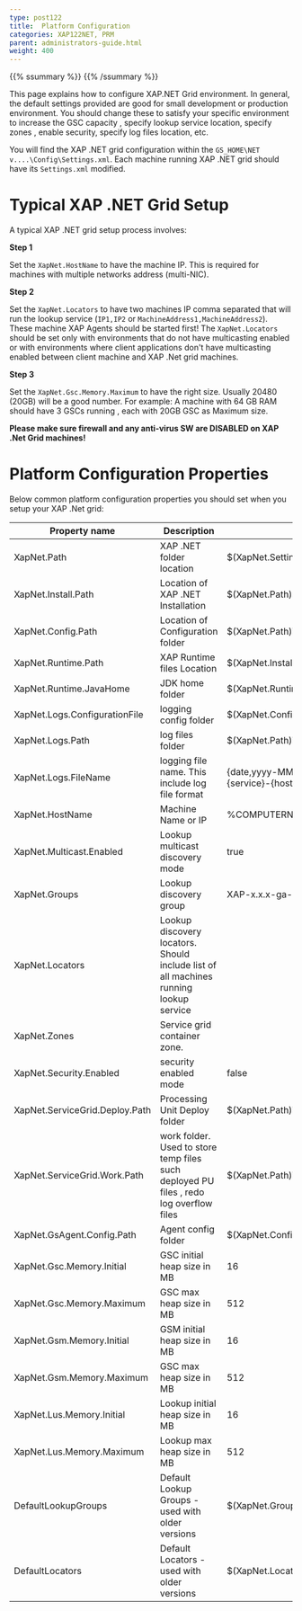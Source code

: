 ```yaml
---
type: post122
title:  Platform Configuration
categories: XAP122NET, PRM
parent: administrators-guide.html
weight: 400
---
```


{{% ssummary %}} {{% /ssummary %}}

This page explains how to configure XAP.NET Grid environment. In general, the default settings provided are good for small development or production environment. You should change these to satisfy your specific environment to increase the GSC capacity , specify lookup service location, specify zones , enable security, specify log files location, etc.

You will find the XAP .NET grid configuration within the `GS_HOME\NET v....\Config\Settings.xml`. Each machine running XAP .NET grid should have its `Settings.xml` modified. 

# Typical XAP .NET Grid Setup

A typical XAP .NET grid setup process involves:

**Step 1**

Set the `XapNet.HostName` to have the machine IP. This is required for machines with multiple networks address (multi-NIC).

**Step 2**      

Set the `XapNet.Locators` to have two machines IP comma separated that will run the lookup service (`IP1,IP2` or `MachineAddress1,MachineAddress2`). These machine XAP Agents should be started first!  The `XapNet.Locators`  should be set only with environments that do not have multicasting enabled or with environments where client applications don't have multicasting enabled between client machine and XAP .Net grid machines.

**Step 3**

Set the `XapNet.Gsc.Memory.Maximum` to have the right size.  Usually 20480 (20GB) will be a good number. For example: A machine with 64 GB RAM should have 3 GSCs running , each with 20GB GSC as Maximum size. 

**Please make sure firewall and any anti-virus SW are DISABLED on XAP .Net Grid machines!**

# Platform Configuration Properties

Below common platform configuration properties you should set when you setup your XAP .Net grid:


| Property name  | Description | Default value  |
|-----------------|------------|----------|
|XapNet.Path| XAP .NET folder location |$(XapNet.SettingsFile)\..\.. |
|XapNet.Install.Path| Location of XAP .NET Installation| $(XapNet.Path)\..|
|XapNet.Config.Path| Location of Configuration folder| $(XapNet.Path)\Config|
|XapNet.Runtime.Path| XAP Runtime files Location | $(XapNet.Install.Path)\Runtime|
|XapNet.Runtime.JavaHome| JDK home folder|$(XapNet.Runtime.Path)\Java|
|XapNet.Logs.ConfigurationFile| logging config folder|$(XapNet.Config.Path)\Logs\xap_logging.properties|
|XapNet.Logs.Path| log files folder|$(XapNet.Path)\Logs|
|XapNet.Logs.FileName| logging file name. This include log file format| {date,yyyy-MM-dd~HH.mm}-gigaspaces-{service}-{host}-{pid}.log|
|XapNet.HostName| Machine Name or IP| %COMPUTERNAME%|
|XapNet.Multicast.Enabled| Lookup multicast discovery mode|true|
|XapNet.Groups| Lookup discovery group|  XAP-x.x.x-ga-NET-x-x|
|XapNet.Locators| Lookup discovery locators. Should include list of all machines running lookup service|  |
|XapNet.Zones| Service grid container zone. |  |
|XapNet.Security.Enabled| security enabled mode| false|
|XapNet.ServiceGrid.Deploy.Path| Processing Unit Deploy folder| $(XapNet.Path)\Deploy|
|XapNet.ServiceGrid.Work.Path| work folder. Used to store temp files such deployed PU files , redo log overflow files|$(XapNet.Path)\Work|
|XapNet.GsAgent.Config.Path| Agent config folder| $(XapNet.Config.Path)\GsAgent\||
|XapNet.Gsc.Memory.Initial| GSC initial heap size in MB |16 |
|XapNet.Gsc.Memory.Maximum| GSC max heap size in MB |512 |
|XapNet.Gsm.Memory.Initial| GSM initial heap size in MB |16 |
|XapNet.Gsm.Memory.Maximum| GSC max heap size in MB |512 |
|XapNet.Lus.Memory.Initial| Lookup initial heap size in MB |16 |
|XapNet.Lus.Memory.Maximum| Lookup max heap size in MB|512 |
|DefaultLookupGroups| Default Lookup Groups - used with older versions | $(XapNet.Groups) |
|DefaultLocators| Default Locators  - used with older versions| $(XapNet.Locators) |
